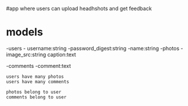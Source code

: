 #app where users can upload headhshots and get feedback

# models
-users
    - username:string
    -password_digest:string
    -name:string
-photos
    -image_src:string
    caption:text

-comments
    -comment:text

    users have many photos
    users have many comments

    photos belong to user
    comments belong to user